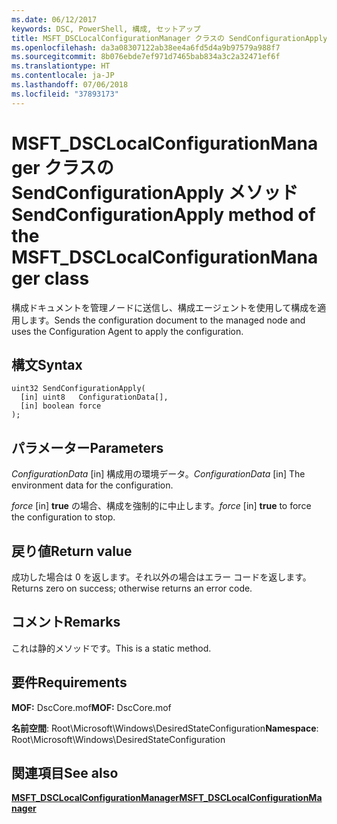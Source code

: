 ```yaml
---
ms.date: 06/12/2017
keywords: DSC, PowerShell, 構成, セットアップ
title: MSFT_DSCLocalConfigurationManager クラスの SendConfigurationApply メソッド
ms.openlocfilehash: da3a08307122ab38ee4a6fd5d4a9b97579a988f7
ms.sourcegitcommit: 8b076ebde7ef971d7465bab834a3c2a32471ef6f
ms.translationtype: HT
ms.contentlocale: ja-JP
ms.lasthandoff: 07/06/2018
ms.locfileid: "37893173"
---
```

# <a name="sendconfigurationapply-method-of-the-msftdsclocalconfigurationmanager-class"></a><span data-ttu-id="22de6-103">MSFT_DSCLocalConfigurationManager クラスの SendConfigurationApply メソッド</span><span class="sxs-lookup"><span data-stu-id="22de6-103">SendConfigurationApply method of the MSFT_DSCLocalConfigurationManager class</span></span>

<span data-ttu-id="22de6-104">構成ドキュメントを管理ノードに送信し、構成エージェントを使用して構成を適用します。</span><span class="sxs-lookup"><span data-stu-id="22de6-104">Sends the configuration document to the managed node and uses the Configuration Agent to apply the configuration.</span></span>

## <a name="syntax"></a><span data-ttu-id="22de6-105">構文</span><span class="sxs-lookup"><span data-stu-id="22de6-105">Syntax</span></span>

```mof
uint32 SendConfigurationApply(
  [in] uint8   ConfigurationData[],
  [in] boolean force
);
```

## <a name="parameters"></a><span data-ttu-id="22de6-106">パラメーター</span><span class="sxs-lookup"><span data-stu-id="22de6-106">Parameters</span></span>

<span data-ttu-id="22de6-107">*ConfigurationData* \[in\] 構成用の環境データ。</span><span class="sxs-lookup"><span data-stu-id="22de6-107">*ConfigurationData* \[in\] The environment data for the configuration.</span></span>

<span data-ttu-id="22de6-108">*force* \[in\] **true** の場合、構成を強制的に中止します。</span><span class="sxs-lookup"><span data-stu-id="22de6-108">*force* \[in\] **true** to force the configuration to stop.</span></span>

## <a name="return-value"></a><span data-ttu-id="22de6-109">戻り値</span><span class="sxs-lookup"><span data-stu-id="22de6-109">Return value</span></span>

<span data-ttu-id="22de6-110">成功した場合は 0 を返します。それ以外の場合はエラー コードを返します。</span><span class="sxs-lookup"><span data-stu-id="22de6-110">Returns zero on success; otherwise returns an error code.</span></span>

## <a name="remarks"></a><span data-ttu-id="22de6-111">コメント</span><span class="sxs-lookup"><span data-stu-id="22de6-111">Remarks</span></span>

<span data-ttu-id="22de6-112">これは静的メソッドです。</span><span class="sxs-lookup"><span data-stu-id="22de6-112">This is a static method.</span></span>

## <a name="requirements"></a><span data-ttu-id="22de6-113">要件</span><span class="sxs-lookup"><span data-stu-id="22de6-113">Requirements</span></span>

<span data-ttu-id="22de6-114">**MOF:** DscCore.mof</span><span class="sxs-lookup"><span data-stu-id="22de6-114">**MOF:** DscCore.mof</span></span>

<span data-ttu-id="22de6-115">**名前空間**: Root\Microsoft\Windows\DesiredStateConfiguration</span><span class="sxs-lookup"><span data-stu-id="22de6-115">**Namespace**: Root\Microsoft\Windows\DesiredStateConfiguration</span></span>

## <a name="see-also"></a><span data-ttu-id="22de6-116">関連項目</span><span class="sxs-lookup"><span data-stu-id="22de6-116">See also</span></span>

[<span data-ttu-id="22de6-117">**MSFT_DSCLocalConfigurationManager**</span><span class="sxs-lookup"><span data-stu-id="22de6-117">**MSFT_DSCLocalConfigurationManager**</span></span>](msft-dsclocalconfigurationmanager.md)